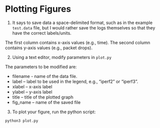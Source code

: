 # Plotting Figures


1. It says to save data a space-delimited format, such as in the example `test.data` file, but I would rather save the logs themselves so that they have the correct labels/units.

The first column contains x-axis values (e.g., time). The second column contains y-axis values (e.g., packet drops).

2. Using a text editor, modify parameters in `plot.py`

The parameters to be modified are: 

- filename - name of the data file.
- label – label to be used in the legend, e.g., “iperf2” or “iperf3”. 
- xlabel – x-axis label 
- ylabel – y-axis label 
- title – title of the plotted graph 
- fig\_name – name of the saved file 

3. To plot your figure, run the python script:
```
python3 plot.py
```
